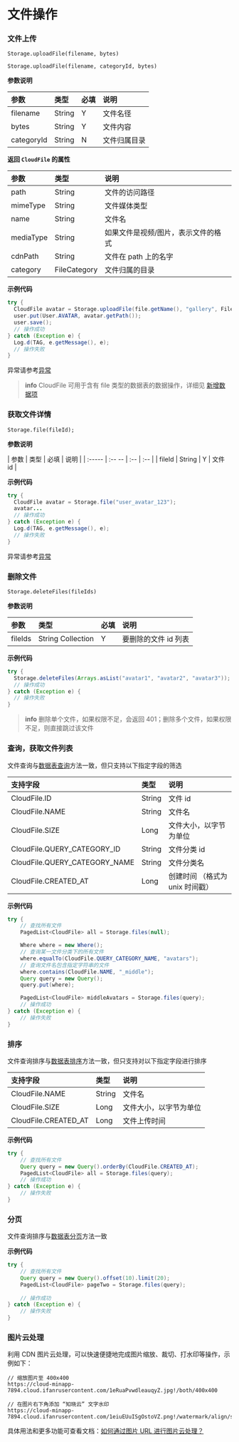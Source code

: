 # 文件操作

### 文件上传

`Storage.uploadFile(filename, bytes)`

`Storage.uploadFile(filename, categoryId, bytes)`

**参数说明**

| 参数                 |  类型   | 必填 | 说明 |
| :-------------------| :----- | :--- | :--------- |
| filename   | String |  Y  | 文件名径 |
| bytes      | String |  Y  | 文件内容 |
| categoryId | String |  N  | 文件归属目录 |

**返回 `CloudFile` 的属性**

| 参数        |  类型  | 说明 |
| :--------- | :----- | :------ |
| path          | String       | 文件的访问路径 |
| mimeType      | String       | 文件媒体类型 |
| name          | String       | 文件名 |
| mediaType     | String       | 如果文件是视频/图片，表示文件的格式 |
| cdnPath       | String       | 文件在 path 上的名字 |
| category      | FileCategory | 文件归属的目录 |

**示例代码**

```java
try {
  CloudFile avatar = Storage.uploadFile(file.getName(), "gallery", Files.readAllBytes(file.toPath()));
  user.put(User.AVATAR, avatar.getPath());
  user.save();
  // 操作成功
} catch (Exception e) {
  Log.d(TAG, e.getMessage(), e);
  // 操作失败
}
```

异常请参考[异常](../error-code.md)

> **info**
> CloudFile 可用于含有 file 类型的数据表的数据操作，详细见 [新增数据项](../schema/create-record.md)


### 获取文件详情

`Storage.file(fileId);`

**参数说明**

|  参数  |  类型   | 必填 | 说明 |
| :----- | :-- -- | :-- | :-- |
| fileId | String |  Y  | 文件 id |

**示例代码**

```java
try {
  CloudFile avatar = Storage.file("user_avatar_123");
  avatar...
  // 操作成功
} catch (Exception e) {
  Log.d(TAG, e.getMessage(), e);
  // 操作失败
}
```

异常请参考[异常](../error-code.md)


### 删除文件

`Storage.deleteFiles(fileIds)`

**参数说明**

| 参数    | 类型                   | 必填 | 说明 |
| :----- | :--------------------- | :-- | :-- |
| fileIds | String Collection | Y   | 要删除的文件 id 列表 |

**示例代码**

```java
try {
  Storage.deleteFiles(Arrays.asList("avatar1", "avatar2", "avatar3"));
  // 操作成功
} catch (Exception e) {
  // 操作失败
}
```

> **info**
> 删除单个文件，如果权限不足，会返回 401；删除多个文件，如果权限不足，则直接跳过该文件


### 查询，获取文件列表

文件查询与[数据表查询](../schema/query.md)方法一致，但只支持以下指定字段的筛选

| 支持字段       |  类型   | 说明 |
| :-----------  | :----- | :--- |
| CloudFile.ID                  | String | 文件 id |
| CloudFile.NAME                | String | 文件名 |
| CloudFile.SIZE                | Long   | 文件大小，以字节为单位 |
| CloudFile.QUERY_CATEGORY_ID   | String | 文件分类 id |
| CloudFile.QUERY_CATEGORY_NAME | String | 文件分类名 |
| CloudFile.CREATED_AT          | Long   | 创建时间 （格式为 unix 时间戳） |

**示例代码**

```java
try {
    // 查找所有文件
    PagedList<CloudFile> all = Storage.files(null);

    Where where = new Where();
    // 查询某一文件分类下的所有文件
    where.equalTo(CloudFile.QUERY_CATEGORY_NAME, "avatars");
    // 查询文件名包含指定字符串的文件
    where.contains(CloudFile.NAME, "_middle");
    Query query = new Query();
    query.put(where);

    PagedList<CloudFile> middleAvatars = Storage.files(query);
    // 操作成功
} catch (Exception e) {
    // 操作失败
}
```

### 排序
文件查询排序与[数据表排序](../schema/limit-and-order.md)方法一致，但只支持对以下指定字段进行排序

| 支持字段       |  类型   | 说明 |
| :-----------  | :----- | :--- |
| CloudFile.NAME          | String | 文件名 |
| CloudFile.SIZE          | Long | 文件大小，以字节为单位 |
| CloudFile.CREATED_AT    | Long | 文件上传时间 |

**示例代码**

```java
try {
    // 查找所有文件
    Query query = new Query().orderBy(CloudFile.CREATED_AT);
    PagedList<CloudFile> all = Storage.files(query);
    // 操作成功
} catch (Exception e) {
    // 操作失败
}
```

### 分页
文件查询排序与[数据表分页](../schema/limit-and-order.md)方法一致

**示例代码**

```java
try {
    // 查找所有文件
    Query query = new Query().offset(10).limit(20);
    PagedList<CloudFile> pageTwo = Storage.files(query);
    
    // 操作成功
} catch (Exception e) {
    // 操作失败
}
```


### 图片云处理

利用 CDN 图片云处理，可以快速便捷地完成图片缩放、裁切、打水印等操作，示例如下：

```
// 缩放图片至 400x400
https://cloud-minapp-7894.cloud.ifanrusercontent.com/1eRuaPvwdleauqyZ.jpg!/both/400x400

// 在图片右下角添加 “知晓云” 文字水印
https://cloud-minapp-7894.cloud.ifanrusercontent.com/1eiuEUuISgOstoVZ.png!/watermark/align/southeast/text/55+l5pmT5LqRCg==
```

具体用法和更多功能可查看文档：[如何通过图片 URL 进行图片云处理？](http://support.minapp.com/hc/kb/article/1082737/)
